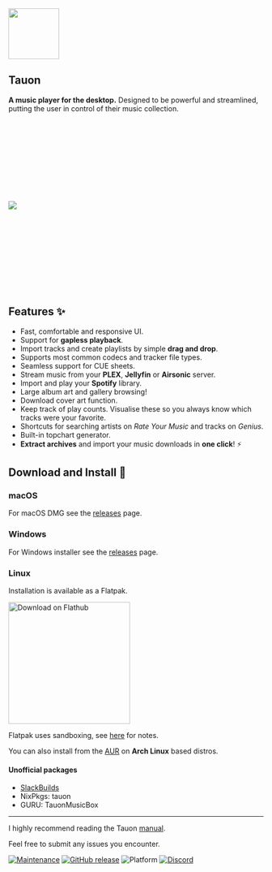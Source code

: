 
<img src="https://github.com/Taiko2k/Tauon/assets/17271572/8ad864c0-dbda-45c2-ac81-e00fbff03c32" height="100px" >

## Tauon

**A music player for the desktop.** Designed to be powerful and streamlined, putting the user in control of their music collection.

<img src="https://user-images.githubusercontent.com/17271572/56716255-f03ba080-678d-11e9-880f-49d6cbf77e60.jpg" hspace="0px" vspace="160px">

## Features :sparkles:

  - Fast, comfortable and responsive UI.
  - Support for **gapless playback**.
  - Import tracks and create playlists by simple **drag and drop**.
  - Supports most common codecs and tracker file types.
  - Seamless support for CUE sheets.
  - Stream music from your **PLEX**, **Jellyfin** or **Airsonic** server.
  - Import and play your **Spotify** library.
  - Large album art and gallery browsing!
  - Download cover art function.
  - Keep track of play counts. Visualise these so you always know which tracks were your favorite.
  - Shortcuts for searching artists on *Rate Your Music* and tracks on *Genius*.
  - Built-in topchart generator.
  - **Extract archives** and import your music downloads in **one click**! :zap:


## Download and Install :dizzy:

### macOS

For macOS DMG see the [releases](https://github.com/Taiko2k/TauonMusicBox/releases) page.

### Windows

For Windows installer see the [releases](https://github.com/Taiko2k/TauonMusicBox/releases) page.

### Linux

Installation is available as a Flatpak.

<a href='https://flathub.org/apps/details/com.github.taiko2k.tauonmb'><img width='240' alt='Download on Flathub' src='https://dl.flathub.org/assets/badges/flathub-badge-en.png'/></a>

Flatpak uses sandboxing, see [here](https://github.com/Taiko2k/TauonMusicBox/wiki/Sandboxing-Quirks) for notes.

You can also install from the [AUR](https://aur.archlinux.org/packages/tauon-music-box/) on **Arch Linux** based distros.

#### Unofficial packages

 - [SlackBuilds](https://slackbuilds.org/repository/15.0/audio/tauonmb/)
 - NixPkgs: tauon
 - GURU: TauonMusicBox


___

I highly recommend reading the Tauon [manual](https://tauonmusicbox.rocks#manual).

Feel free to submit any issues you encounter.

[![Maintenance](https://img.shields.io/maintenance/yes/2025.svg?color=a3e11f&style=for-the-badge)](https://github.com/Taiko2k/tauonmb/releases) [![GitHub release](https://img.shields.io/github/release/taiko2k/tauonmb.svg?style=for-the-badge&colorB=ff69b4)](https://github.com/Taiko2k/tauonmb/releases) ![Platform](https://img.shields.io/badge/platform-linux-lightgrey.svg?style=for-the-badge) [![Discord](https://img.shields.io/discord/687418493209018622.svg?color=a483ef&style=for-the-badge)](https://discord.gg/v4EmhES)
